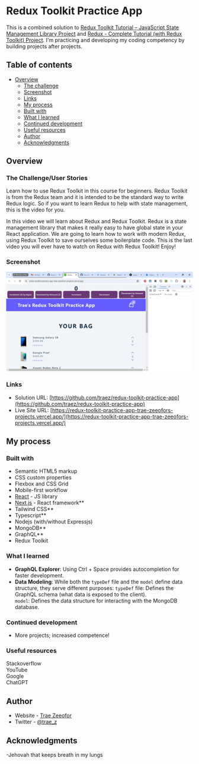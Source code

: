 # Redux Toolkit Practice App

This is a combined solution to [Redux Toolkit Tutorial – JavaScript State Management Library Project](https://www.youtube.com/watch?v=bbkBuqC1rU4) and [Redux - Complete Tutorial (with Redux Toolkit) Project](https://www.youtube.com/watch?v=5yEG6GhoJBs&t=1s). I'm practicing and developing my coding competency by building projects after projects.

## Table of contents

- [Overview](#overview)
  - [The challenge](#the-challenge)
  - [Screenshot](#screenshot)
  - [Links](#links)
  - [My process](#my-process)
  - [Built with](#built-with)
  - [What I learned](#what-i-learned)
  - [Continued development](#continued-development)
  - [Useful resources](#useful-resources)
  - [Author](#author)
  - [Acknowledgments](#acknowledgments)

## Overview

### The Challenge/User Stories

Learn how to use Redux Toolkit in this course for beginners. Redux Toolkit is from the Redux team and it is intended to be the standard way to write Redux logic. So if you want to learn Redux to help with state management, this is the video for you.

In this video we will learn about Redux and Redux Toolkit. Redux is a state management library that makes it really easy to have global state in your React application. We are going to learn how to work with modern Redux, using Redux Toolkit to save ourselves some boilerplate code. This is the last video you will ever have to watch on Redux with Redux Toolkit! Enjoy!

### Screenshot

![](public/screenshot-desktop.png)

### Links

- Solution URL: [https://github.com/traez/redux-toolkit-practice-app](https://github.com/traez/redux-toolkit-practice-app)
- Live Site URL: [https://redux-toolkit-practice-app-trae-zeeofors-projects.vercel.app/](https://redux-toolkit-practice-app-trae-zeeofors-projects.vercel.app/)

## My process

### Built with

- Semantic HTML5 markup
- CSS custom properties
- Flexbox and CSS Grid
- Mobile-first workflow
- [React](https://reactjs.org/) - JS library
- [Next.js](https://nextjs.org/) - React framework**
- Tailwind CSS**
- Typescript**
- Nodejs (with/without Expressjs)
- MongoDB**  
- GraphQL**    
- Redux Toolkit 

### What I learned

- **GraphQL Explorer**: Using Ctrl + Space provides autocompletion for faster development.  
- **Data Modeling**: While both the `typeDef` file and the `model` define data structure, they serve different purposes:
`typeDef` file: Defines the GraphQL schema (what data is exposed to the client).  
`model`: Defines the data structure for interacting with the MongoDB database.    

### Continued development

- More projects; increased competence!

### Useful resources

Stackoverflow  
YouTube  
Google  
ChatGPT

## Author

- Website - [Trae Zeeofor](https://github.com/traez)
- Twitter - [@trae_z](https://twitter.com/trae_z)

## Acknowledgments

-Jehovah that keeps breath in my lungs
